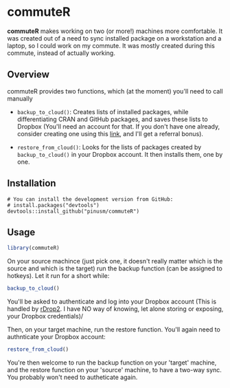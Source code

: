 
# commuteR

**commuteR** makes working on two (or more!) machines more comfortable. It was created out
of a need to sync installed package on a workstation and a laptop, so I could work on my commute. It was mostly created during this commute, instead of actually working.

## Overview

commuteR provides two functions, which (at the moment) you'll need to call manually

  - `backup_to_cloud()`: Creates lists of installed packages, while differentiating
  CRAN and GitHub packages, and saves these lists to Dropbox (You'll need an account
  for that. If you don't have one already, consider creating one using this
  [link](https://db.tt/rIAwB2YDrC), and I'll get a referral bonus).
  
  - `restore_from_cloud()`: Looks for the lists of packages created by `backup_to_cloud()` 
  in your Dropbox account. It then installs them, one by one. 


## Installation

    # You can install the development version from GitHub:
    # install.packages("devtools")
    devtools::install_github("pinusm/commuteR")

## Usage

``` r
library(commuteR)
```

On your source machince (just pick one, it doesn't really matter which is the source
and which is the target) run the backup function (can be assigned to hotkeys). Let it 
run for a short while:

``` r
backup_to_cloud()
```

You'll be asked to authenticate and log into your Dropbox account
(This is  handled by [rDrop2](https://github.com/karthik/rDrop2). I have NO way of knowing,
let alone storing or exposing, your Dropbox credentials)/


Then, on your target machine, run the restore function. You'll again need to authnticate your Dropbox account:

``` r
restore_from_cloud()
```

You're then welcome to run the backup function on your 'target' machine, and the restore function on your 'source' machine, to have a two-way sync. You probably won't need to autheticate again.
